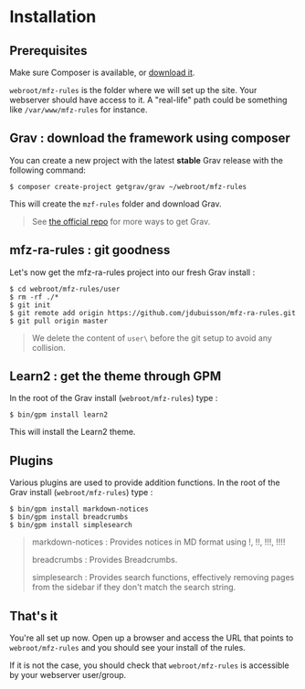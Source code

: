 Installation
==========================================

## Prerequisites

Make sure Composer is available, or [download it](https://getcomposer.org/download/).

`webroot/mfz-rules` is the folder where we will set up the site. Your webserver should have access to it. A "real-life" path could be something like `/var/www/mfz-rules` for instance.


## Grav : download the framework using composer

You can create a new project with the latest **stable** Grav release with the following command:

```
$ composer create-project getgrav/grav ~/webroot/mfz-rules
```

This will create the `mzf-rules` folder and download Grav.

> See [the official repo](https://github.com/getgrav/grav) for more ways to get Grav.
 
## mfz-ra-rules : git goodness

Let's now get the mfz-ra-rules project into our fresh Grav install :
```
$ cd webroot/mfz-rules/user
$ rm -rf ./*
$ git init
$ git remote add origin https://github.com/jdubuisson/mfz-ra-rules.git
$ git pull origin master
```

> We delete the content of `user\` before the git setup to avoid any collision.
 
## Learn2 : get the theme through GPM

In the root of the Grav install (`webroot/mfz-rules`) type :

```
$ bin/gpm install learn2
```

This will install the Learn2 theme.

## Plugins

Various plugins are used to provide addition functions.
In the root of the Grav install (`webroot/mfz-rules`) type :
```
$ bin/gpm install markdown-notices
$ bin/gpm install breadcrumbs
$ bin/gpm install simplesearch
```

> markdown-notices : Provides notices in MD format using !, !!, !!!, !!!!
>
> breadcrumbs : Provides Breadcrumbs.
>
> simplesearch : Provides search functions, effectively removing pages from the sidebar if they don't match the search string.

## That's it

You're all set up now. Open up a browser and access the URL that points to `webroot/mfz-rules` and you should see your install of the rules.

If it is not the case, you should check that `webroot/mfz-rules` is accessible by your webserver user/group.